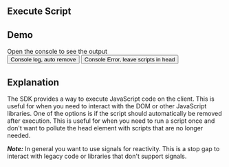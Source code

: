 ## Execute Script

## Demo

<div data-merge-signals="{shouldRemove:true}">
    <div>Open the console to see the output</div>
    <button class="btn btn-success" data-on-click="$get('/examples/execute_script/log')">Console log, auto remove</button>
    <button class="btn btn-error" data-on-click="$get('/examples/execute_script/error')">Console Error, leave scripts in head</button>
</div>

## Explanation

The SDK provides a way to execute JavaScript code on the client. This is useful for when you need to interact with the DOM or other JavaScript libraries. One of the options is if the script should automatically be removed after execution. This is useful for when you need to run a script once and don't want to pollute the head element with scripts that are no longer needed.

***Note:*** In general you want to use signals for reactivity.  This is a stop gap to interact with legacy code or libraries that don't support signals.
